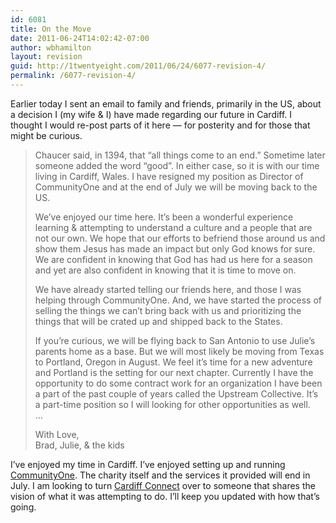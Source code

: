 ```yaml
---
id: 6081
title: On the Move
date: 2011-06-24T14:02:42-07:00
author: wbhamilton
layout: revision
guid: http://1twentyeight.com/2011/06/24/6077-revision-4/
permalink: /6077-revision-4/
---
```

Earlier today I sent an email to family and friends, primarily in the US, about a decision I (my wife & I) have made regarding our future in Cardiff. I thought I would re-post parts of it here — for posterity and for those that might be curious.

> Chaucer said, in 1394, that &#8220;all things come to an end.&#8221; Sometime later someone added the word &#8220;good&#8221;. In either case, so it is with our time living in Cardiff, Wales. I have resigned my position as Director of CommunityOne and at the end of July we will be moving back to the US.
> 
> We&#8217;ve enjoyed our time here. It&#8217;s been a wonderful experience learning & attempting to understand a culture and a people that are not our own. We hope that our efforts to befriend those around us and show them Jesus has made an impact but only God knows for sure. We are confident in knowing that God has had us here for a season and yet are also confident in knowing that it is time to move on.
> 
> We have already started telling our friends here, and those I was helping through CommunityOne. And, we have started the process of selling the things we can&#8217;t bring back with us and prioritizing the things that will be crated up and shipped back to the States.
> 
> If you&#8217;re curious, we will be flying back to San Antonio to use Julie&#8217;s parents home as a base. But we will most likely be moving from Texas to Portland, Oregon in August. We feel it&#8217;s time for a new adventure and Portland is the setting for our next chapter. Currently I have the opportunity to do some contract work for an organization I have been a part of the past couple of years called the Upstream Collective. It&#8217;s a part-time position so I will looking for other opportunities as well.  
> &#8230;
> 
> With Love,  
> Brad, Julie, & the kids 

I&#8217;ve enjoyed my time in Cardiff. I&#8217;ve enjoyed setting up and running [CommunityOne](http://www.communityone.org.uk "CommunityOne"). The charity itself and the services it provided will end in July. I am looking to turn [Cardiff Connect](http://cardiffconnect.org "Cardiff Connect") over to someone that shares the vision of what it was attempting to do. I&#8217;ll keep you updated with how that&#8217;s going.